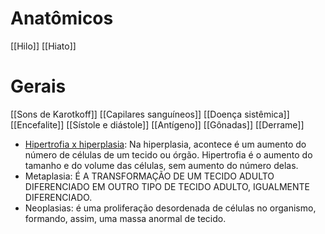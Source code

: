 # Anatômicos
[[Hilo]]
[[Hiato]]
# Gerais 
[[Sons de Karotkoff]]
[[Capilares sanguíneos]]
[[Doença sistêmica]]
[[Encefalite]]
[[Sístole e diástole]]
[[Antígeno]]
[[Gônadas]]
[[Derrame]]
* [Hipertrofia x hiperplasia](https://www.abc.med.br/p/543127/hiperplasia-definicao-diferenca-entre-hiperplasia-e-hipertrofia-causas-manifestacoes-e-evolucao.htm): Na hiperplasia, acontece é um aumento do número de células de um tecido ou órgão. Hipertrofia é o aumento do tamanho e do volume das células, sem aumento do número delas.
* Metaplasia: É A TRANSFORMAÇÃO DE UM TECIDO ADULTO DIFERENCIADO EM OUTRO TIPO DE TECIDO ADULTO, IGUALMENTE DIFERENCIADO.
* Neoplasias: é uma proliferação desordenada de células no organismo, formando, assim, uma massa anormal de tecido.